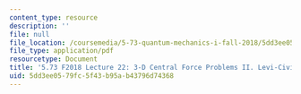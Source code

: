 ```yaml
---
content_type: resource
description: ''
file: null
file_location: /coursemedia/5-73-quantum-mechanics-i-fall-2018/5dd3ee0579fc5f43b95ab43796d74368_MIT5_73F18_Lec22.pdf
file_type: application/pdf
resourcetype: Document
title: '5.73 F2018 Lecture 22: 3-D Central Force Problems II. Levi-Civita.'
uid: 5dd3ee05-79fc-5f43-b95a-b43796d74368
---
```

